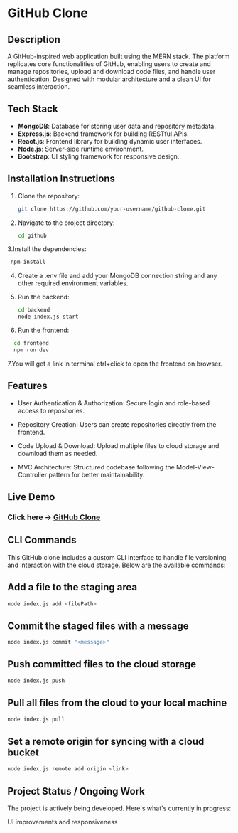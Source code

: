 # GitHub Clone

## Description
A GitHub-inspired web application built using the MERN stack. The platform replicates core functionalities of GitHub, enabling users to create and manage repositories, upload and download code files, and handle user authentication. Designed with modular architecture and a clean UI for seamless interaction.

## Tech Stack
- **MongoDB**: Database for storing user data and repository metadata.
- **Express.js**: Backend framework for building RESTful APIs.
- **React.js**: Frontend library for building dynamic user interfaces.
- **Node.js**: Server-side runtime environment.
- **Bootstrap**: UI styling framework for responsive design.

## Installation Instructions

1. Clone the repository:
   ```bash
   git clone https://github.com/your-username/github-clone.git
2. Navigate to the project directory:
   ```bash
   cd github
3.Install the dependencies:
   ```bash
    npm install
  ````
4. Create a .env file and add your MongoDB connection string and any other required environment variables.

5. Run the backend:
   ```bash
   cd backend
   node index.js start

6. Run the frontend:
  ```bash
    cd frontend
    npm run dev
```
7.You will get a link in terminal ctrl+click to open the frontend on browser.

## Features

- User Authentication & Authorization: Secure login and role-based access to repositories.

- Repository Creation: Users can create repositories directly from the frontend.

- Code Upload & Download: Upload multiple files to cloud storage and download them as needed.

- MVC Architecture: Structured codebase following the Model-View-Controller pattern for better maintainability.

## Live Demo

### Click here -> [GitHub Clone](https://github-clone-36vw.onrender.com)

## CLI Commands

This GitHub clone includes a custom CLI interface to handle file versioning and interaction with the cloud storage. Below are the available commands:

## Add a file to the staging area
```bash
node index.js add <filePath>
```

## Commit the staged files with a message
```bash
node index.js commit "<message>"
```
## Push committed files to the cloud storage
```bash
node index.js push
```

## Pull all files from the cloud to your local machine
```bash
node index.js pull
```

## Set a remote origin for syncing with a cloud bucket
```bash
node index.js remote add origin <link>
```

## Project Status / Ongoing Work
The project is actively being developed. Here's what's currently in progress:

 UI improvements and responsiveness

